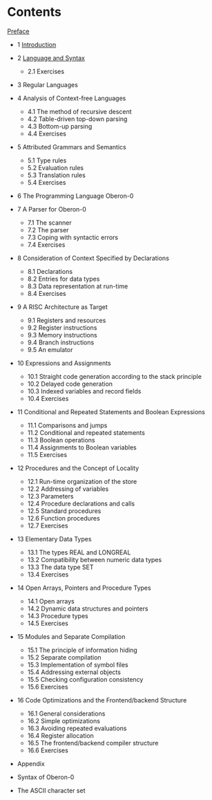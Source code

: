 # Contents

[Preface](Preface.md)

+ 1 [Introduction](1_Introduction.md)

+ 2 [Language and Syntax](2_LanguageAndSyntax.md)
   * 2.1 Exercises

+ 3 Regular Languages

+ 4 Analysis of Context-free Languages
   * 4.1 The method of recursive descent
   * 4.2 Table-driven top-down parsing
   * 4.3 Bottom-up parsing
   * 4.4 Exercises

+ 5 Attributed Grammars and Semantics
   * 5.1 Type rules
   * 5.2 Evaluation rules
   * 5.3 Translation rules
   * 5.4 Exercises

+ 6 The Programming Language Oberon-0

+ 7 A Parser for Oberon-0
   * 7.1 The scanner
   * 7.2 The parser
   * 7.3 Coping with syntactic errors
   * 7.4 Exercises

+ 8 Consideration of Context Specified by Declarations
   * 8.1 Declarations
   * 8.2 Entries for data types
   * 8.3 Data representation at run-time
   * 8.4 Exercises

+ 9 A RISC Architecture as Target
   * 9.1 Registers and resources
   * 9.2 Register instructions
   * 9.3 Memory instructions
   * 9.4 Branch instructions
   * 9.5 An emulator

+ 10 Expressions and Assignments
   * 10.1 Straight code generation according to the stack principle
   * 10.2 Delayed code generation
   * 10.3 Indexed variables and record fields
   * 10.4 Exercises

+ 11 Conditional and Repeated Statements and Boolean Expressions
   * 11.1 Comparisons and jumps
   * 11.2 Conditional and repeated statements
   * 11.3 Boolean operations
   * 11.4 Assignments to Boolean variables
   * 11.5 Exercises

+ 12 Procedures and the Concept of Locality
   * 12.1 Run-time organization of the store
   * 12.2 Addressing of variables
   * 12.3 Parameters
   * 12.4 Procedure declarations and calls
   * 12.5 Standard procedures
   * 12.6 Function procedures
   * 12.7 Exercises

+ 13 Elementary Data Types
   * 13.1 The types REAL and LONGREAL
   * 13.2 Compatibility between numeric data types
   * 13.3 The data type SET
   * 13.4 Exercises

+ 14 Open Arrays, Pointers and Procedure Types
   * 14.1 Open arrays
   * 14.2 Dynamic data structures and pointers
   * 14.3 Procedure types
   * 14.5 Exercises

+ 15 Modules and Separate Compilation
   * 15.1 The principle of information hiding
   * 15.2 Separate compilation
   * 15.3 Implementation of symbol files
   * 15.4 Addressing external objects
   * 15.5 Checking configuration consistency
   * 15.6 Exercises

+ 16 Code Optimizations and the Frontend/backend Structure
   * 16.1 General considerations
   * 16.2 Simple optimizations
   * 16.3 Avoiding repeated evaluations
   * 16.4 Register allocation
   * 16.5 The frontend/backend compiler structure
   * 16.6 Exercises

+ Appendix

+ Syntax of Oberon-0

+ The ASCII character set
